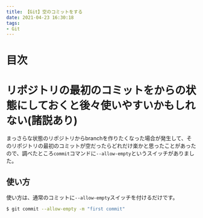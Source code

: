 ```yaml
---
title: 【Git】空のコミットをする
date: 2021-04-23 16:30:18
tags:
- Git
---
```

# 目次
<!-- toc -->
<!-- more -->

# リポジトリの最初のコミットをからの状態にしておくと後々使いやすいかもしれない(諸説あり)
まっさらな状態のリポジトリからbranchを作りたくなった場合が発生して、そのリポジトリの最初のコミットが空だったらどれだけ楽かと思ったことがあったので、調べたところ`commit`コマンドに`--allow-empty`というスイッチがありました。

## 使い方
使い方は、通常のコミットに`--allow-empty`スイッチを付けるだけです。

```bash
$ git commit --allow-empty -m "first commit"
```
